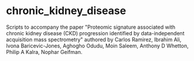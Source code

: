 # chronic_kidney_disease
Scripts to accompany the paper "Proteomic signature associated with chronic kidney disease (CKD) progression identified by data-independent acquisition mass spectrometry" authored by Carlos Ramirez, Ibrahim Ali, Ivona Baricevic-Jones, Aghogho Odudu, Moin Saleem, Anthony D Whetton, Philip A Kalra, Nophar Geifman.
